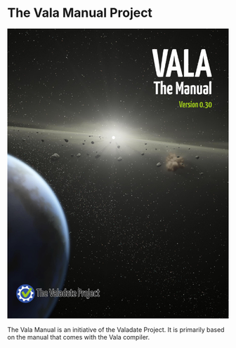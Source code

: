 # The Vala Manual Project

![](cover.jpg)

The Vala Manual is an initiative of the Valadate Project. It is primarily based on the manual that comes with the Vala compiler.
